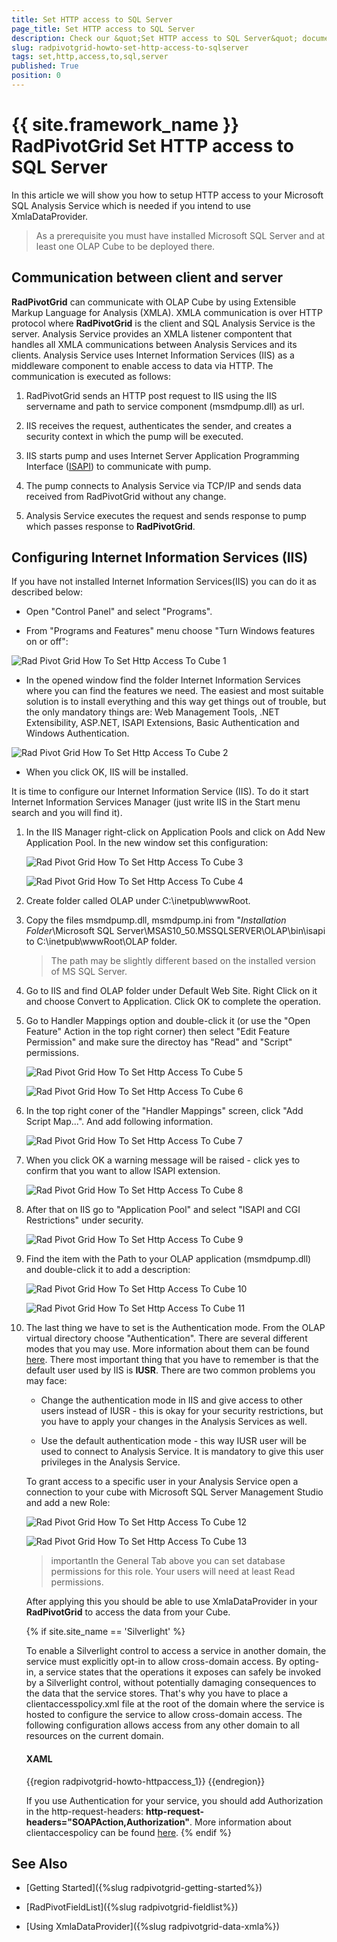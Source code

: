 ```yaml
---
title: Set HTTP access to SQL Server
page_title: Set HTTP access to SQL Server
description: Check our &quot;Set HTTP access to SQL Server&quot; documentation article for the RadPivotGrid {{ site.framework_name }} control.
slug: radpivotgrid-howto-set-http-access-to-sqlserver
tags: set,http,access,to,sql,server
published: True
position: 0
---
```


# {{ site.framework_name }} RadPivotGrid Set HTTP access to SQL Server

In this article we will show you how to setup HTTP access to your Microsoft SQL Analysis Service which is needed if you intend to use XmlaDataProvider.

>As a prerequisite you must have installed Microsoft SQL Server and at least one OLAP Cube to be deployed there.

## Communication between client and server

__RadPivotGrid__ can communicate with OLAP Cube by using Extensible Markup Language for Analysis (XMLA). XMLA communication is over HTTP protocol where __RadPivotGrid__ is the client and SQL Analysis Service is the server. Analysis Service provides an XMLA listener compontent that handles all XMLA communications between Analysis Services and its clients. Analysis Service uses Internet Information Services (IIS) as a middleware component to enable access to data via HTTP. The communication is executed as follows:        

1. RadPivotGrid sends an HTTP post request to IIS using the IIS servername and path to service component (msmdpump.dll) as url.            

1. IIS receives the request, authenticates the sender, and creates a security context in which the pump will be executed.            

1. IIS starts pump and uses Internet Server Application Programming Interface ([ISAPI](http://en.wikipedia.org/wiki/Internet_Server_Application_Programming_Interface)) to communicate with pump.            

1. The pump connects to Analysis Service via TCP/IP and sends data received from RadPivotGrid without any change.            

1. Analysis Service executes the request and sends response to pump which passes response to __RadPivotGrid__.            

## Configuring Internet Information Services (IIS)

If you have not installed Internet Information Services(IIS) you can do it as described below:        

* Open "Control Panel" and select "Programs".            

* From "Programs and Features" menu choose "Turn Windows features on or off":

![Rad Pivot Grid How To Set Http Access To Cube 1](images/RadPivotGrid_HowTo_SetHttpAccessToCube_1.png)

* In the opened window find the folder Internet Information Services where you can find the features we need. The easiest and most suitable solution is to install everything and this way get things out of trouble, but the only mandatory things are: Web Management Tools, .NET Extensibility, ASP.NET, ISAPI Extensions, Basic Authentication and Windows Authentication.

![Rad Pivot Grid How To Set Http Access To Cube 2](images/RadPivotGrid_HowTo_SetHttpAccessToCube_2.png)

* When you click OK, IIS will be installed.            

It is time to configure our Internet Information Service (IIS). To do it start Internet Information Services Manager (just write IIS in the Start menu search and you will find it).        

1. In the IIS Manager right-click on Application Pools and click on Add New Application Pool. In the new window set this configuration:

	![Rad Pivot Grid How To Set Http Access To Cube 3](images/RadPivotGrid_HowTo_SetHttpAccessToCube_3.png)

	![Rad Pivot Grid How To Set Http Access To Cube 4](images/RadPivotGrid_HowTo_SetHttpAccessToCube_4.png)

1. Create folder called OLAP under C:\inetpub\wwwRoot.       

1. Copy the files msmdpump.dll, msmdpump.ini from "*Installation Folder*\Microsoft SQL Server\MSAS10_50.MSSQLSERVER\OLAP\bin\isapi to C:\inetpub\wwwRoot\OLAP folder.

	>The path may be slightly different based on the installed version of MS SQL Server.

1. Go to IIS and find OLAP folder under Default Web Site. Right Click on it and choose Convert to Application. Click OK to complete the operation.

1. Go to Handler Mappings option and double-click it (or use the "Open Feature" Action in the top right corner) then select "Edit Feature Permission" and make sure the directoy has "Read" and "Script" permissions.

	![Rad Pivot Grid How To Set Http Access To Cube 5](images/RadPivotGrid_HowTo_SetHttpAccessToCube_5.png)

	![Rad Pivot Grid How To Set Http Access To Cube 6](images/RadPivotGrid_HowTo_SetHttpAccessToCube_6.png)

1. In the top right coner of the "Handler Mappings" screen, click "Add Script Map...". And add following information.

	![Rad Pivot Grid How To Set Http Access To Cube 7](images/RadPivotGrid_HowTo_SetHttpAccessToCube_7.png)

1. When you click OK a warning message will be raised - click yes to confirm that you want to allow ISAPI extension.

	![Rad Pivot Grid How To Set Http Access To Cube 8](images/RadPivotGrid_HowTo_SetHttpAccessToCube_8.png)

1. After that on IIS go to "Application Pool" and select "ISAPI and CGI Restrictions" under security.

	![Rad Pivot Grid How To Set Http Access To Cube 9](images/RadPivotGrid_HowTo_SetHttpAccessToCube_9.png)

1. Find the item with the Path to your OLAP application (msmdpump.dll) and double-click it to add a description:

	![Rad Pivot Grid How To Set Http Access To Cube 10](images/RadPivotGrid_HowTo_SetHttpAccessToCube_10.png)

	![Rad Pivot Grid How To Set Http Access To Cube 11](images/RadPivotGrid_HowTo_SetHttpAccessToCube_11.png)

1. The last thing we have to set is the Authentication mode. From the OLAP virtual directory choose "Authentication". There are several different modes that you may use. More information about them can be found [here](http://msdn.microsoft.com/en-us/library/aa292114(v=vs.71).aspx). There most important thing that you have to remember is that the default user used by IIS is __IUSR__. There are two common problems you may face:            

	* Change the authentication mode in IIS and give access to other users instead of IUSR - this is okay for your security restrictions, but you have to apply your changes in the Analysis Services as well.                

	* Use the default authentication mode - this way IUSR user will be used to connect to Analysis Service. It is mandatory to give this user privileges in the Analysis Service. 

	To grant access to a specific user in your Analysis Service open a connection to your cube with Microsoft SQL Server Management Studio and add a new Role:

	![Rad Pivot Grid How To Set Http Access To Cube 12](images/RadPivotGrid_HowTo_SetHttpAccessToCube_12.png)

	![Rad Pivot Grid How To Set Http Access To Cube 13](images/RadPivotGrid_HowTo_SetHttpAccessToCube_13.png)

	>importantIn the General Tab above you can set database permissions for this role. Your users will need at least Read permissions.                

	After applying this you should be able to use XmlaDataProvider in your __RadPivotGrid__ to access the data from your Cube.

	{% if site.site_name == 'Silverlight' %}

	To enable a Silverlight control to access a service in another domain, the service must explicitly opt-in to allow cross-domain access. By opting-in, a service states that the operations it exposes can safely be invoked by a Silverlight control, without potentially damaging consequences to the data that the service stores. That's why you have to place a clientaccesspolicy.xml file at the root of the domain where the service is hosted to configure the service to allow cross-domain access. The following configuration allows access from any other domain to all resources on the current domain.          

	#### __XAML__

	{{region radpivotgrid-howto-httpaccess_1}}
		<?xml version="1.0" encoding="utf-8"?>
		<access-policy>
		  <cross-domain-access>
			<policy>
			  <allow-from http-request-headers="SOAPAction">
				<domain uri="*"/>
			  </allow-from>
			  <grant-to>
				<resource path="/" include-subpaths="true"/>
			  </grant-to>
			</policy>
		  </cross-domain-access>
		</access-policy>
	{{endregion}}

	If you use Authentication for your service, you should add Authorization in the http-request-headers:  __http-request-headers="SOAPAction,Authorization"__. More information about clientaccespolicy can be found [here](http://msdn.microsoft.com/en-us/library/cc197955(v=vs.95).aspx).
	{% endif %}

## See Also

 * [Getting Started]({%slug radpivotgrid-getting-started%})

 * [RadPivotFieldList]({%slug radpivotgrid-fieldlist%})

 * [Using XmlaDataProvider]({%slug radpivotgrid-data-xmla%})
